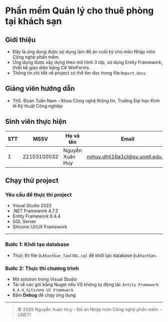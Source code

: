 
# Phần mềm Quản lý cho thuê phòng tại khách sạn

## Giới thiệu

- Đây là ứng dụng được sử dụng làm đồ án cuối kỳ cho môn Nhập môn Công nghệ phần mềm.
- Ứng dụng được xây dựng theo mô hình 3 lớp, sử dụng Entity Framework, thiết kế giao diện bằng C# WinForms.
- Thông tin chi tiết về project có thể tìm đọc trong file `Report.docx`.

## Giảng viên hướng dẫn

- ThS. Đoàn Tuấn Nam – Khoa Công nghệ thông tin, Trường Đại học Kinh tế Kỹ thuật Công nghiệp

## Sinh viên thực hiện

| STT | MSSV         | Họ và tên        | Email                                 |
|-----|--------------|------------------|----------------------------------------|
| 1   | 22103100032  | Nguyễn Xuân Huy  | nxhuy.dhti16a1cl@sv.uneti.edu.vn       |

## Chạy thử project

### Yêu cầu để thực thi project

- Visual Studio 2022
- .NET Framework 4.7.2
- Entity Framework 6.4.4
- SQL Server
- Siticone UI/UX Framework

---

### Bước 1: Khởi tạo database

- Thực thi file `QLKhachSan_TaoCSDL.sql` để khởi tạo database `QLKhachSan`.

### Bước 2: Thực thi chương trình

- Mở solution trong Visual Studio
- Tải về các gói bằng Nuget nếu VS không tự động tải: `Entity Framework 6.4.4`, `Siticone UI Framework`
- Bấm **Debug** để chạy ứng dụng

---

> © 2025 Nguyễn Xuân Huy - Đồ án Nhập môn Công nghệ phần mềm - UNETI

